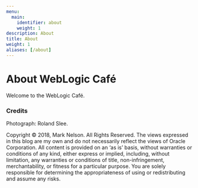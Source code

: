 ```yaml
---
menu:
  main:
    identifier: about
    weight: 1
description: About
title: About
weight: 1
aliases: [/about]
---
```

# About WebLogic Café

Welcome to the WebLogic Café.


### Credits

Photograph: Roland Slee.

Copyright &copy; 2018, Mark Nelson.  All Rights Reserved. The views expressed in this blog are my own and do not necessarily reflect the views of Oracle Corporation. All content is provided on an ‘as is’ basis, without warranties or conditions of any kind, either express or implied, including, without limitation, any warranties or conditions of title, non-infringement, merchantability, or fitness for a particular purpose. You are solely responsible for determining the appropriateness of using or redistributing and assume any risks.
